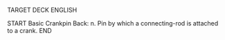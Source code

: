 TARGET DECK
ENGLISH

START
Basic
Crankpin
Back: n. Pin by which a connecting-rod is attached to a crank.
END
